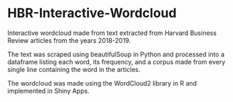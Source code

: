 # HBR-Interactive-Wordcloud
Interactive wordcloud made from text extracted from Harvard Business Review articles from the years 2018-2019.  

The text was scraped using beautifulSoup in Python and processed into a dataframe listing each word, its frequency, and a corpus made from every single line containing the word in the articles.

The wordcloud was made using the WordCloud2 library in R and implemented in Shiny Apps.
